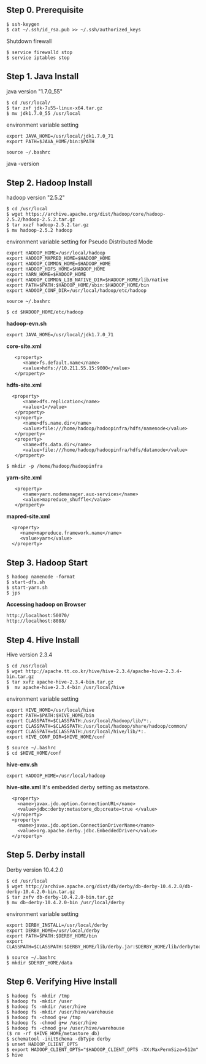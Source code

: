 ## Step 0. Prerequisite
```
$ ssh-keygen
$ cat ~/.ssh/id_rsa.pub >> ~/.ssh/authorized_keys
```
Shutdown firewall
```
$ service firewalld stop
$ service iptables stop
```

## Step 1. Java Install
java version "1.7.0_55"
```
$ cd /usr/local/
$ tar zxf jdk-7u55-linux-x64.tar.gz
$ mv jdk1.7.0_55 /usr/local
```
environment variable setting
```
export JAVA_HOME=/usr/local/jdk1.7.0_71
export PATH=$JAVA_HOME/bin:$PATH
```
```
source ~/.bashrc
```
java -version

## Step 2. Hadoop Install
hadoop version "2.5.2"
```
$ cd /usr/local
$ wget https://archive.apache.org/dist/hadoop/core/hadoop-2.5.2/hadoop-2.5.2.tar.gz
$ tar xvzf hadoop-2.5.2.tar.gz
$ mv hadoop-2.5.2 hadoop
```
environment variable setting for Pseudo Distributed Mode
```
export HADOOP_HOME=/usr/local/hadoop
export HADOOP_MAPRED_HOME=$HADOOP_HOME
export HADOOP_COMMON_HOME=$HADOOP_HOME
export HADOOP_HDFS_HOME=$HADOOP_HOME
export YARN_HOME=$HADOOP_HOME
export HADOOP_COMMON_LIB_NATIVE_DIR=$HADOOP_HOME/lib/native
export PATH=$PATH:$HADOOP_HOME/sbin:$HADOOP_HOME/bin
export HADOOP_CONF_DIR=/usr/local/hadoop/etc/hadoop
```
```
source ~/.bashrc
```
```
$ cd $HADOOP_HOME/etc/hadoop
```
**hadoop-evn.sh**
```
export JAVA_HOME=/usr/local/jdk1.7.0_71
```
**core-site.xml**
```
   <property>
      <name>fs.default.name</name>
      <value>hdfs://10.211.55.15:9000</value>
   </property>
```
**hdfs-site.xml**
```
  <property>
      <name>dfs.replication</name>
      <value>1</value>
   </property>
   <property>
      <name>dfs.name.dir</name>
      <value>file:///home/hadoop/hadoopinfra/hdfs/namenode</value>
   </property>
   <property>
      <name>dfs.data.dir</name>
      <value>file:///home/hadoop/hadoopinfra/hdfs/datanode</value>
   </property>
```
```
$ mkdir -p /home/hadoop/hadoopinfra
```

**yarn-site.xml**
```
   <property>
      <name>yarn.nodemanager.aux-services</name>
      <value>mapreduce_shuffle</value>
   </property>
 ```
 **mapred-site.xml**
 ```
   <property>
      <name>mapreduce.framework.name</name>
      <value>yarn</value>
   </property>
```
## Step 3. Hadoop Start

```
$ hadoop namenode -format
$ start-dfs.sh
$ start-yarn.sh
$ jps
```
**Accessing hadoop on Browser**
```
http://localhost:50070/
http://localhost:8088/
```
## Step 4. Hive Install
Hive version 2.3.4
```
$ cd /usr/local
$ wget http://apache.tt.co.kr/hive/hive-2.3.4/apache-hive-2.3.4-bin.tar.gz
$ tar xvfz apache-hive-2.3.4-bin.tar.gz
$  mv apache-hive-2.3.4-bin /usr/local/hive
```
environment variable setting
```
export HIVE_HOME=/usr/local/hive
export PATH=$PATH:$HIVE_HOME/bin
export CLASSPATH=$CLASSPATH:/usr/local/hadoop/lib/*:.
export CLASSPATH=$CLASSPATH:/usr/local/hadoop/share/hadoop/common/
export CLASSPATH=$CLASSPATH:/usr/local/hive/lib/*:.
export HIVE_CONF_DIR=$HIVE_HOME/conf
```
```
$ source ~/.bashrc
$ cd $HIVE_HOME/conf
```
**hive-env.sh**
```
export HADOOP_HOME=/usr/local/hadoop
```
**hive-site.xml**
It's embedded derby setting as metastore.
```
  <property>
    <name>javax.jdo.option.ConnectionURL</name>
    <value>jdbc:derby:metastore_db;create=true </value>
  </property>
  <property>
    <name>javax.jdo.option.ConnectionDriverName</name>
    <value>org.apache.derby.jdbc.EmbeddedDriver</value>
  </property>
```
## Step 5. Derby install
Derby version 10.4.2.0
```
$ cd /usr/local
$ wget http://archive.apache.org/dist/db/derby/db-derby-10.4.2.0/db-derby-10.4.2.0-bin.tar.gz
$ tar zxfv db-derby-10.4.2.0-bin.tar.gz
$ mv db-derby-10.4.2.0-bin /usr/local/derby
```
environment variable setting
```
export DERBY_INSTALL=/usr/local/derby
export DERBY_HOME=/usr/local/derby
export PATH=$PATH:$DERBY_HOME/bin
export CLASSPATH=$CLASSPATH:$DERBY_HOME/lib/derby.jar:$DERBY_HOME/lib/derbytools.jar
```
```
$ source ~/.bashrc
$ mkdir $DERBY_HOME/data
```
## Step 6. Verifying Hive Install
```
$ hadoop fs -mkdir /tmp
$ hadoop fs -mkdir /user
$ hadoop fs -mkdir /user/hive
$ hadoop fs -mkdir /user/hive/warehouse
$ hadoop fs -chmod g+w /tmp
$ hadoop fs -chmod g+w /user/hive
$ hadoop fs -chmod g+w /user/hive/warehouse
($ rm -rf $HIVE_HOME/metastore_db)
$ schematool -initSchema -dbType derby
$ unset HADOOP_CLIENT_OPTS
$ export HADOOP_CLIENT_OPTS="$HADOOP_CLIENT_OPTS -XX:MaxPermSize=512m"
$ hive
```
